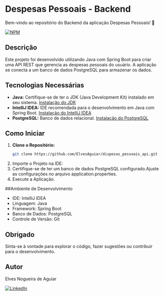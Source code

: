 # Despesas Pessoais - Backend

Bem-vindo ao repositório do Backend da aplicação Despesas Pessoais! 🚀

[![NPM](https://img.shields.io/npm/l/react)](https://github.com/ElvesAguiar/dscommerce/blob/main/LICENSE) 

## Descrição

Este projeto foi desenvolvido utilizando Java com Spring Boot para criar uma API REST que gerencia as despesas pessoais do usuário. A aplicação se conecta a um banco de dados PostgreSQL para armazenar os dados.

## Tecnologias Necessárias

- **Java:** Certifique-se de ter o JDK (Java Development Kit) instalado em seu sistema. [Instalação do JDK](https://www.oracle.com/java/technologies/javase-downloads.html)
- **IntelliJ IDEA:** IDE recomendada para o desenvolvimento em Java com Spring Boot. [Instalação do IntelliJ IDEA](https://www.jetbrains.com/idea/download)
- **PostgreSQL:** Banco de dados relacional. [Instalação do PostgreSQL](https://www.postgresql.org/download/)

## Como Iniciar

1. **Clone o Repositório:**
   ```bash
   git clone https://github.com/ElvesAguiar/dispesas_pessoais_api.git
2. Importe o Projeto na IDE:
3. Certifique-se de ter um banco de dados PostgreSQL configurado.Ajuste as configurações no arquivo application.properties.
4. Execute a Aplicação.

##Ambiente de Desenvolvimento
- IDE: IntelliJ IDEA
- Linguagem: Java
- Framework: Spring Boot
- Banco de Dados: PostgreSQL
- Controle de Versão: Git

## Obrigado
Sinta-se à vontade para explorar o código, fazer sugestões ou contribuir para o desenvolvimento.
## Autor

Elves Nogueira de Aguiar

[![LinkedIn](https://img.shields.io/badge/LinkedIn-0077B5?style=for-the-badge&logo=linkedin&logoColor=white)](https://www.linkedin.com/in/elves-aguiar-91a1551a0/)
